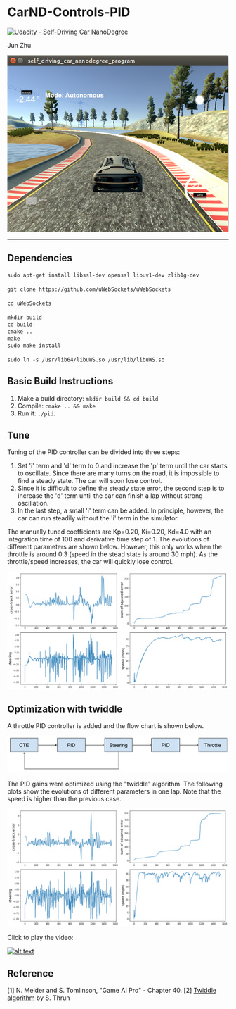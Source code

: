 # CarND-Controls-PID
[![Udacity - Self-Driving Car NanoDegree](https://s3.amazonaws.com/udacity-sdc/github/shield-carnd.svg)](http://www.udacity.com/drive)

Jun Zhu

![alt text](./highlight.png)

---

## Dependencies

```
sudo apt-get install libssl-dev openssl libuv1-dev zlib1g-dev

git clone https://github.com/uWebSockets/uWebSockets

cd uWebSockets

mkdir build
cd build
cmake ..
make 
sudo make install

sudo ln -s /usr/lib64/libuWS.so /usr/lib/libuWS.so
```

## Basic Build Instructions

1. Make a build directory: `mkdir build && cd build`
2. Compile: `cmake .. && make`
3. Run it: `./pid`. 

## Tune

Tuning of the PID controller can be divided into three steps:

1. Set 'i' term and 'd' term to 0 and increase the 'p' term until the car starts to oscillate. Since there are many turns on the road, it is impossible to find a steady state. The car will soon lose control.
2. Since it is difficult to define the steady state error, the second step is to increase the 'd' term until the car can finish a lap without strong oscillation.
3. In the last step, a small 'i' term can be added. In principle, however, the car can run steadily without the 'i' term in the simulator.

The manually tuned coefficients are Kp=0.20, Ki=0.20, Kd=4.0 with an integration time of 100 and derivative time step of 1. The evolutions of different parameters are shown below. However, this only works when the throttle is around 0.3 (speed in the stead state is around 30 mph). As the throttle/speed increases, the car will quickly lose control.

![alt text](./output/manually_optimized_kp0p2_ki_0p2_kd_4p0.png)

## Optimization with twiddle

A throttle PID controller is added and the flow chart is shown below.

![alt text](./PID-flowchart.png)

The PID gains were optimized using the "twiddle" algorithm. The following plots show the evolutions of different parameters in one lap. Note that the speed is higher than the previous case.

 ![alt text](./output/twiddle_optimized.png)
 
 Click to play the video:
 
 [![alt text](http://img.youtube.com/vi/bJhQG3MFG8c/0.jpg)](http://www.youtube.com/watch?v=bJhQG3MFG8c)

## Reference

[1] N. Melder and S. Tomlinson, "Game AI Pro" - Chapter 40.
[2] [Twiddle algorithm](https://www.youtube.com/watch?v=2uQ2BSzDvXs) by S. Thrun

